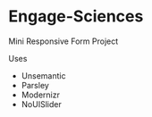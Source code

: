 Engage-Sciences
===============
Mini Responsive Form Project

Uses 
- Unsemantic
- Parsley
- Modernizr
- NoUISlider
